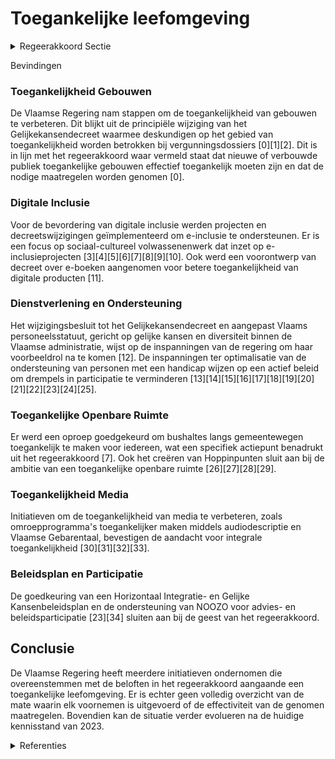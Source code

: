 # Toegankelijke leefomgeving

<details>
        <summary>Regeerakkoord Sectie </summary>
        <p>3.2.4 Toegankelijke leefomgeving Een integraal toegankelijke leefomgeving is de sleutel tot een maatschappij waarin iedereen gelijke kansen heeft. We kiezen voor een inclusieve maatschappij, met oog voor de fysieke en digitale administratieve toeganke-lijkheid voor alle burgers en met gespeciali-seerde dienstverlening op maat voor mensen met een handicap of chronische aandoening. Het gaat daarbij dus niet alleen om personen met een handicap, maar ook oudere mensen, mensen met een tijdelijke handicap of ouders met een kinderwagen. De Vlaamse overheid zet zelf de toon door vanuit de verschillende beleidsdomeinen gerichte, coherente ambities voorop te stellen en integrale toegankelijk-heid, niet in het minst van personen met een handicap, als absolute kwaliteitsvoorwaarde in te schrijven binnen het beleid. Zo wordt het een automatisme binnen de werking van alle Vlaamse beleidsdomeinen. We vervullen als overheid hierbij een voorbeeldrol door onze dienstverlening, zowel fysiek als digitaal, integraal toegankelijk te maken en te ontdoen van drempels die participatie in de weg staan. Ook gemeenten stimuleren we om een integraal toegankelijkheidsbeleid te voeren. Inter is hierbij de partner om dit mee te realiseren. Op basis van de lopende evalu-atie bekijken we of en hoe we de werking van Inter kunnen optimaliseren. We gaan ook na hoe er beter gegarandeerd kan worden dat nieuwe of verbouwde publiek toegankelijke gebouwen effectief toegankelijk zijn en nemen de nodige maatregelen. </p>
        </details> 

Bevindingen

### Toegankelijkheid Gebouwen

De Vlaamse Regering nam stappen om de toegankelijkheid van gebouwen te verbeteren. Dit blijkt uit de principiële wijziging van het Gelijkekansendecreet waarmee deskundigen op het gebied van toegankelijkheid worden betrokken bij vergunningsdossiers \[0\]\[1\]\[2\]. Dit is in lijn met het regeerakkoord waar vermeld staat dat nieuwe of verbouwde publiek toegankelijke gebouwen effectief toegankelijk moeten zijn en dat de nodige maatregelen worden genomen \[0\].

### Digitale Inclusie

Voor de bevordering van digitale inclusie werden projecten en decreetswijzigingen geïmplementeerd om e-inclusie te ondersteunen. Er is een focus op sociaal-cultureel volwassenenwerk dat inzet op e-inclusieprojecten \[3\]\[4\]\[5\]\[6\]\[7\]\[8\]\[9\]\[10\]. Ook werd een voorontwerp van decreet over e-boeken aangenomen voor betere toegankelijkheid van digitale producten \[11\].

### Dienstverlening en Ondersteuning

Het wijzigingsbesluit tot het Gelijkekansendecreet en aangepast Vlaams personeelsstatuut, gericht op gelijke kansen en diversiteit binnen de Vlaamse administratie, wijst op de inspanningen van de regering om haar voorbeeldrol na te komen \[12\]. De inspanningen ter optimalisatie van de ondersteuning van personen met een handicap wijzen op een actief beleid om drempels in participatie te verminderen \[13\]\[14\]\[15\]\[16\]\[17\]\[18\]\[19\]\[20\]\[21\]\[22\]\[23\]\[24\]\[25\].

### Toegankelijke Openbare Ruimte

Er werd een oproep goedgekeurd om bushaltes langs gemeentewegen toegankelijk te maken voor iedereen, wat een specifiek actiepunt benadrukt uit het regeerakkoord \[7\]. Ook het creëren van Hoppinpunten sluit aan bij de ambitie van een toegankelijke openbare ruimte \[26\]\[27\]\[28\]\[29\].

### Toegankelijkheid Media

Initiatieven om de toegankelijkheid van media te verbeteren, zoals omroepprogramma's toegankelijker maken middels audiodescriptie en Vlaamse Gebarentaal, bevestigen de aandacht voor integrale toegankelijkheid \[30\]\[31\]\[32\]\[33\].

### Beleidsplan en Participatie

De goedkeuring van een Horizontaal Integratie- en Gelijke Kansenbeleidsplan en de ondersteuning van NOOZO voor advies- en beleidsparticipatie \[23\]\[34\] sluiten aan bij de geest van het regeerakkoord.

## Conclusie

De Vlaamse Regering heeft meerdere initiatieven ondernomen die overeenstemmen met de beloften in het regeerakkoord aangaande een toegankelijke leefomgeving. Er is echter geen volledig overzicht van de mate waarin elk voornemen is uitgevoerd of de effectiviteit van de genomen maatregelen. Bovendien kan de situatie verder evolueren na de huidige kennisstand van 2023.

<details>
        <summary> Referenties</summary>
        **[\[0\]](https://beslissingenvlaamseregering.vlaanderen.be/?search=Wijziging%20Gelijkekansendecreet%20rond%20vier%20thema%27s%3A%20antidiscriminatiebeleid%2C%20horizontaal%20gelijkekansenbeleid%2C%20erkenning%20partnerorganisaties%20en%20toegankelijkheid%20gebouwen&dateOption=select&startDate=2023-10-06T08%3A00%3A00Z&endDate=2023-10-06T08%3A00%3A00Z)** : **(2023-10-06)** Wijziging Gelijkekansendecreet rond vier thema's: antidiscriminatiebeleid, horizontaal gelijkekansenbeleid, erkenning partnerorganisaties en toegankelijkheid gebouwen 

**[\[1\]](https://beslissingenvlaamseregering.vlaanderen.be/?search=Wijziging%20gelijkekansendecreet%20rond%20vier%20thema%27s%3A%20antidiscriminatiebeleid%2C%20horizontaal%20gelijkekansenbeleid%2C%20erkenning%20partnerorganisaties%20en%20toegankelijkheid%20gebouwen&dateOption=select&startDate=2023-06-23T08%3A00%3A00Z&endDate=2023-06-23T08%3A00%3A00Z)** : **(2023-06-23)** Wijziging gelijkekansendecreet rond vier thema's: antidiscriminatiebeleid, horizontaal gelijkekansenbeleid, erkenning partnerorganisaties en toegankelijkheid gebouwen 

**[\[2\]](https://beslissingenvlaamseregering.vlaanderen.be/?search=Wijziging%20Gelijkekansendecreet%20rond%20vier%20thema%27s%3A%20antidiscriminatiebeleid%2C%20horizontaal%20gelijkekansenbeleid%2C%20erkenning%20partnerorganisaties%20en%20toegankelijkheid%20gebouwen&dateOption=select&startDate=2023-12-15T09%3A00%3A00Z&endDate=2023-12-15T09%3A00%3A00Z)** : **(2023-12-15)** Wijziging Gelijkekansendecreet rond vier thema's: antidiscriminatiebeleid, horizontaal gelijkekansenbeleid, erkenning partnerorganisaties en toegankelijkheid gebouwen 

**[\[3\]](https://beslissingenvlaamseregering.vlaanderen.be/?search=Vastleggen%20maatschappelijke%20uitdagingen%20in%20het%20kader%20van%20projectsubsidies%20sociaal-cultureel%20volwassenenwerk&dateOption=select&startDate=2022-01-21T09%3A00%3A00Z&endDate=2022-01-21T09%3A00%3A00Z)** : **(2022-01-21)** Vastleggen maatschappelijke uitdagingen in het kader van projectsubsidies sociaal-cultureel volwassenenwerk 

**[\[4\]](https://beslissingenvlaamseregering.vlaanderen.be/?search=Maatschappelijke%20uitdagingen%20projectsubsidies%20sociaal-cultureel%20volwassenenwerk%3A%20e-inclusie&dateOption=select&startDate=2021-01-22T09%3A00%3A00Z&endDate=2021-01-22T09%3A00%3A00Z)** : **(2021-01-22)** Maatschappelijke uitdagingen projectsubsidies sociaal-cultureel volwassenenwerk: e-inclusie 

**[\[5\]](https://beslissingenvlaamseregering.vlaanderen.be/?search=Plan%20Vlaamse%20Veerkracht%3A%20Project%20%27Digibanken%3A%20verkleinen%20van%20de%20ongelijke%20digitale%20kloof%20%28e-inclusie%29%27&dateOption=select&startDate=2021-04-02T08%3A00%3A00Z&endDate=2021-04-02T08%3A00%3A00Z)** : **(2021-04-02)** Plan Vlaamse Veerkracht: Project 'Digibanken: verkleinen van de ongelijke digitale kloof (e-inclusie)' 

**[\[6\]](https://beslissingenvlaamseregering.vlaanderen.be/?search=Plan%20Vlaamse%20Veerkracht%3A%20toewijzing%20middelen%20%27Iedereen%20Digitaal%27&dateOption=select&startDate=2021-07-16T06%3A00%3A00Z&endDate=2021-07-16T06%3A00%3A00Z)** : **(2021-07-16)** Plan Vlaamse Veerkracht: toewijzing middelen 'Iedereen Digitaal' 

**[\[7\]](https://beslissingenvlaamseregering.vlaanderen.be/?search=Projectoproep%20%E2%80%98Masterplan%20Toegankelijke%20haltes%E2%80%99&dateOption=select&startDate=2021-04-02T08%3A00%3A00Z&endDate=2021-04-02T08%3A00%3A00Z)** : **(2021-04-02)** Projectoproep ‘Masterplan Toegankelijke haltes’ 

**[\[8\]](https://beslissingenvlaamseregering.vlaanderen.be/?search=Plan%20Vlaamse%20Veerkracht%3A%20voorwaarden%20subsidie%20gemeenten%20en%20steden%20voor%20uitrol%20e-inclusiebeleid&dateOption=select&startDate=2022-07-15T08%3A00%3A00Z&endDate=2022-07-15T08%3A00%3A00Z)** : **(2022-07-15)** Plan Vlaamse Veerkracht: voorwaarden subsidie gemeenten en steden voor uitrol e-inclusiebeleid 

**[\[9\]](https://beslissingenvlaamseregering.vlaanderen.be/?search=Subsidie%20projectplan%20digitale%20inclusie&dateOption=select&startDate=2023-09-29T08%3A00%3A00Z&endDate=2023-09-29T08%3A00%3A00Z)** : **(2023-09-29)** Subsidie projectplan digitale inclusie 

**[\[10\]](https://beslissingenvlaamseregering.vlaanderen.be/?search=Plan%20Vlaamse%20Veerkracht%3A%20Omgevingsloket%20-%20digitalisering%20inzageloket%20en%20omgevingscheck&dateOption=select&startDate=2021-04-23T08%3A00%3A00Z&endDate=2021-04-23T08%3A00%3A00Z)** : **(2021-04-23)** Plan Vlaamse Veerkracht: Omgevingsloket - digitalisering inzageloket en omgevingscheck 

**[\[11\]](https://beslissingenvlaamseregering.vlaanderen.be/?search=Voorontwerp%20van%20decreet%20over%20e-boeken%20en%20bijbehorende%20software&dateOption=select&startDate=2023-07-07T09%3A00%3A00Z&endDate=2023-07-07T09%3A00%3A00Z)** : **(2023-07-07)** Voorontwerp van decreet over e-boeken en bijbehorende software 

**[\[12\]](https://beslissingenvlaamseregering.vlaanderen.be/?search=Bevordering%20en%20ondersteuning%20Gelijkekansen-%20en%20diversiteitsbeleid%20in%20de%20Vlaamse%20administratie%3A%20wijzigingsbesluit&dateOption=select&startDate=2023-12-22T09%3A00%3A00Z&endDate=2023-12-22T09%3A00%3A00Z)** : **(2023-12-22)** Bevordering en ondersteuning Gelijkekansen- en diversiteitsbeleid in de Vlaamse administratie: wijzigingsbesluit 

**[\[13\]](https://beslissingenvlaamseregering.vlaanderen.be/?search=Ondersteuning%20van%20personen%20met%20een%20handicap%3A%20optimalisaties&dateOption=select&startDate=2020-04-24T08%3A00%3A00Z&endDate=2020-04-24T08%3A00%3A00Z)** : **(2020-04-24)** Ondersteuning van personen met een handicap: optimalisaties 

**[\[14\]](https://beslissingenvlaamseregering.vlaanderen.be/?search=Ondersteuning%20van%20personen%20met%20een%20handicap%3A%20optimalisaties&dateOption=select&startDate=2020-02-21T09%3A00%3A00Z&endDate=2020-02-21T09%3A00%3A00Z)** : **(2020-02-21)** Ondersteuning van personen met een handicap: optimalisaties 

**[\[15\]](https://beslissingenvlaamseregering.vlaanderen.be/?search=Ondersteuning%20personen%20met%20een%20handicap%3A%20definitieve%20regelgevende%20verankering%20van%20de%20Vlaamse%20toeleidingscommissie&dateOption=select&startDate=2023-07-14T08%3A00%3A00Z&endDate=2023-07-14T08%3A00%3A00Z)** : **(2023-07-14)** Ondersteuning personen met een handicap: definitieve regelgevende verankering van de Vlaamse toeleidingscommissie 

**[\[16\]](https://beslissingenvlaamseregering.vlaanderen.be/?search=Sector%20personen%20met%20een%20handicap%3A%20uitvoering%20Zesde%20Vlaams%20Intersectoraal%20Akkoord%20%28VIA6%29&dateOption=select&startDate=2022-11-25T11%3A00%3A00Z&endDate=2022-11-25T11%3A00%3A00Z)** : **(2022-11-25)** Sector personen met een handicap: uitvoering Zesde Vlaams Intersectoraal Akkoord (VIA6) 

**[\[17\]](https://beslissingenvlaamseregering.vlaanderen.be/?search=Sector%20personen%20met%20een%20handicap%3A%20uitvoering%20Zesde%20Vlaams%20Intersectoraal%20Akkoord%20%28VIA6%29&dateOption=select&startDate=2022-05-06T08%3A00%3A00Z&endDate=2022-05-06T08%3A00%3A00Z)** : **(2022-05-06)** Sector personen met een handicap: uitvoering Zesde Vlaams Intersectoraal Akkoord (VIA6) 

**[\[18\]](https://beslissingenvlaamseregering.vlaanderen.be/?search=Subsidie%20academische%20werkplaats%20de-institutionalisering%20%27Ruimte%20voor%20handicap%27&dateOption=select&startDate=2022-03-18T09%3A00%3A00Z&endDate=2022-03-18T09%3A00%3A00Z)** : **(2022-03-18)** Subsidie academische werkplaats de-institutionalisering 'Ruimte voor handicap' 

**[\[19\]](https://beslissingenvlaamseregering.vlaanderen.be/?search=Experiment%20voor%20de%20gedeeltelijke%20terbeschikkingstelling%20van%20budgetten%20voor%20niet-rechtstreeks%20toegankelijke%20zorg%20en%20ondersteuning%20aan%20personen%20met%20een%20handicap%20in%20prioriteitengroep%20twee&dateOption=select&startDate=2022-09-16T08%3A00%3A00Z&endDate=2022-09-16T08%3A00%3A00Z)** : **(2022-09-16)** Experiment voor de gedeeltelijke terbeschikkingstelling van budgetten voor niet-rechtstreeks toegankelijke zorg en ondersteuning aan personen met een handicap in prioriteitengroep twee 

**[\[20\]](https://beslissingenvlaamseregering.vlaanderen.be/?search=Verlenging%20openbare%20dienstverplichting%20voor%20het%20vervoer%20van%20personen%20met%20een%20handicap%20of%20een%20ernstig%20beperkte%20mobiliteit&dateOption=select&startDate=2019-12-20T09%3A00%3A00Z&endDate=2019-12-20T09%3A00%3A00Z)** : **(2019-12-20)** Verlenging openbare dienstverplichting voor het vervoer van personen met een handicap of een ernstig beperkte mobiliteit 

**[\[21\]](https://beslissingenvlaamseregering.vlaanderen.be/?search=Besluit%20besteding%20persoonsvolgend%20budget%3A%20wegwerken%20onduidelijkheden%20en%20inconsistenties&dateOption=select&startDate=2023-12-15T09%3A00%3A00Z&endDate=2023-12-15T09%3A00%3A00Z)** : **(2023-12-15)** Besluit besteding persoonsvolgend budget: wegwerken onduidelijkheden en inconsistenties 

**[\[22\]](https://beslissingenvlaamseregering.vlaanderen.be/?search=Individuele%20materi%C3%ABle%20bijstand%20voor%20de%20sociale%20integratie%20van%20personen%20met%20een%20handicap%3A%20wijzigingsbesluit&dateOption=select&startDate=2023-01-20T09%3A00%3A00Z&endDate=2023-01-20T09%3A00%3A00Z)** : **(2023-01-20)** Individuele materiële bijstand voor de sociale integratie van personen met een handicap: wijzigingsbesluit 

**[\[23\]](https://beslissingenvlaamseregering.vlaanderen.be/?search=Horizontaal%20Integratie-%20en%20Gelijke%20Kansenbeleidsplan%202020-2024%3A%20herverdelingsbesluit&dateOption=select&startDate=2020-10-23T08%3A00%3A00Z&endDate=2020-10-23T08%3A00%3A00Z)** : **(2020-10-23)** Horizontaal Integratie- en Gelijke Kansenbeleidsplan 2020-2024: herverdelingsbesluit 

**[\[24\]](https://beslissingenvlaamseregering.vlaanderen.be/?search=Ondersteuning%20personen%20met%20een%20handicap%3A%20aanpassing%20besluiten&dateOption=select&startDate=2020-01-24T09%3A00%3A00Z&endDate=2020-01-24T09%3A00%3A00Z)** : **(2020-01-24)** Ondersteuning personen met een handicap: aanpassing besluiten 

**[\[25\]](https://beslissingenvlaamseregering.vlaanderen.be/?search=Schriftelijke%20vraag%20van%2026%20september%202022%20van%20Maurits%20Vande%20Reyde%2C%20gesteld%20aan%20alle%20Vlaamse%20ministers%2C%20betreffende%20%E2%80%9CWebsites%20en%20apps%20Vlaamse%20overheid%20%E2%80%93%20Toegankelijkheid%E2%80%9D&dateOption=select&startDate=2022-10-07T08%3A00%3A00Z&endDate=2022-10-07T08%3A00%3A00Z)** : **(2022-10-07)** Schriftelijke vraag van 26 september 2022 van Maurits Vande Reyde, gesteld aan alle Vlaamse ministers, betreffende “Websites en apps Vlaamse overheid – Toegankelijkheid” 

**[\[26\]](https://beslissingenvlaamseregering.vlaanderen.be/?search=Implementatiekader%20hoppinpunten%20of%20mobiliteitsknooppunten&dateOption=select&startDate=2021-07-16T06%3A00%3A00Z&endDate=2021-07-16T06%3A00%3A00Z)** : **(2021-07-16)** Implementatiekader hoppinpunten of mobiliteitsknooppunten 

**[\[27\]](https://beslissingenvlaamseregering.vlaanderen.be/?search=Implementatiekader%20hoppinpunten%20of%20mobiliteitsknooppunten&dateOption=select&startDate=2021-11-19T09%3A00%3A00Z&endDate=2021-11-19T09%3A00%3A00Z)** : **(2021-11-19)** Implementatiekader hoppinpunten of mobiliteitsknooppunten 

**[\[28\]](https://beslissingenvlaamseregering.vlaanderen.be/?search=Pilootfase%20mogelijkheden%20rechtstreeks%20toegankelijke%20hulp%3A%20wijzigingsbesluit&dateOption=select&startDate=2022-07-15T08%3A00%3A00Z&endDate=2022-07-15T08%3A00%3A00Z)** : **(2022-07-15)** Pilootfase mogelijkheden rechtstreeks toegankelijke hulp: wijzigingsbesluit 

**[\[29\]](https://beslissingenvlaamseregering.vlaanderen.be/?search=Pilootfase%20mogelijkheden%20rechtstreeks%20toegankelijke%20hulp%3A%20wijzigingsbesluit&dateOption=select&startDate=2022-09-16T08%3A00%3A00Z&endDate=2022-09-16T08%3A00%3A00Z)** : **(2022-09-16)** Pilootfase mogelijkheden rechtstreeks toegankelijke hulp: wijzigingsbesluit 

**[\[30\]](https://beslissingenvlaamseregering.vlaanderen.be/?search=Tijdspad%20en%20quota%20voor%20het%20toegankelijk%20maken%20van%20omroepprogramma%27s&dateOption=select&startDate=2022-12-09T09%3A00%3A00Z&endDate=2022-12-09T09%3A00%3A00Z)** : **(2022-12-09)** Tijdspad en quota voor het toegankelijk maken van omroepprogramma's 

**[\[31\]](https://beslissingenvlaamseregering.vlaanderen.be/?search=Tijdspad%20en%20quota%20voor%20het%20toegankelijk%20maken%20van%20omroepprogramma%27s&dateOption=select&startDate=2022-10-14T08%3A00%3A00Z&endDate=2022-10-14T08%3A00%3A00Z)** : **(2022-10-14)** Tijdspad en quota voor het toegankelijk maken van omroepprogramma's 

**[\[32\]](https://beslissingenvlaamseregering.vlaanderen.be/?search=Tijdspad%20en%20quota%20voor%20het%20toegankelijk%20maken%20van%20omroepprogramma%27s&dateOption=select&startDate=2023-01-27T09%3A00%3A00Z&endDate=2023-01-27T09%3A00%3A00Z)** : **(2023-01-27)** Tijdspad en quota voor het toegankelijk maken van omroepprogramma's 

**[\[33\]](https://beslissingenvlaamseregering.vlaanderen.be/?search=Uitvoering%20VIA5%20social/non-profit%20voor%20de%20sector%20personen%20met%20een%20handicap&dateOption=select&startDate=2020-07-17T08%3A00%3A00Z&endDate=2020-07-17T08%3A00%3A00Z)** : **(2020-07-17)** Uitvoering VIA5 social/non-profit voor de sector personen met een handicap 

**[\[34\]](https://beslissingenvlaamseregering.vlaanderen.be/?search=Vlaamse%20advies-%20en%20beleidsparticipatieraad%20van%20personen%20met%20een%20handicap%3A%20erkenningsvoorwaarden%2C%20erkenningsprocedure%20en%20toezicht&dateOption=select&startDate=2021-12-17T09%3A00%3A00Z&endDate=2021-12-17T09%3A00%3A00Z)** : **(2021-12-17)** Vlaamse advies- en beleidsparticipatieraad van personen met een handicap: erkenningsvoorwaarden, erkenningsprocedure en toezicht 
        </details> 

